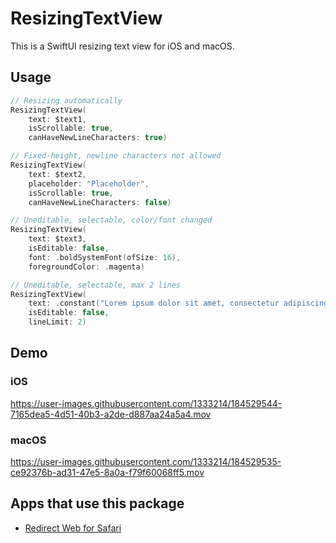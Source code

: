 # ResizingTextView

This is a SwiftUI resizing text view for iOS and macOS.

## Usage

```swift
// Resizing automatically
ResizingTextView(
    text: $text1,
    isScrollable: true,
    canHaveNewLineCharacters: true)

// Fixed-height, newline characters not allowed
ResizingTextView(
    text: $text2,
    placeholder: "Placeholder",
    isScrollable: true,
    canHaveNewLineCharacters: false)

// Uneditable, selectable, color/font changed
ResizingTextView(
    text: $text3,
    isEditable: false,
    font: .boldSystemFont(ofSize: 16),
    foregroundColor: .magenta)

// Uneditable, selectable, max 2 lines
ResizingTextView(
    text: .constant("Lorem ipsum dolor sit amet, consectetur adipiscing elit, sed do eiusmod tempor incididunt ut labore et dolore magna aliqua."),
    isEditable: false,
    lineLimit: 2)
```

## Demo

### iOS

https://user-images.githubusercontent.com/1333214/184529544-7165dea5-4d51-40b3-a2de-d887aa24a5a4.mov

### macOS

https://user-images.githubusercontent.com/1333214/184529535-ce92376b-ad31-47e5-8a0a-f79f60068ff5.mov

## Apps that use this package

- [Redirect Web for Safari](https://apps.apple.com/app/id1571283503)
